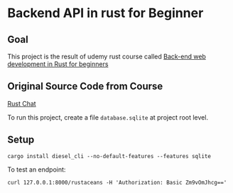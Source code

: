 # Backend API in rust for Beginner

## Goal

This project is the result of udemy rust course called [Back-end web development in Rust for beginners](https://www.udemy.com/course/web-dev-with-rust-rocket-diesel)

## Original Source Code from Course

[Rust Chat](https://gitlab.com/udemy-paris/rocket-app.git)

To run this project, create a file `database.sqlite` at project root level.


## Setup 

```shell
cargo install diesel_cli --no-default-features --features sqlite
```

To test an endpoint:
```shell
curl 127.0.0.1:8000/rustaceans -H 'Authorization: Basic Zm9vOmJhcg=='
```
